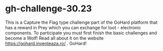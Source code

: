 # gh-challenge-30.23
This is a Capture the Flag type challenge part of the GoHard platform that has a reward in Prey which you can exchange for loot - electronic components. To participate you must first finish the basic challenges and become a Wolf! Read all about it on the website https://gohard.inventeaza.ro/ . GoHard!
